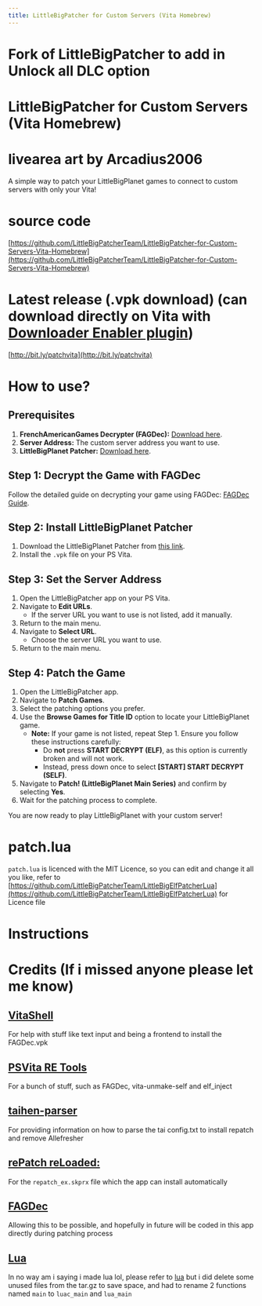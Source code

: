 ```yaml
---
title: LittleBigPatcher for Custom Servers (Vita Homebrew)
---
```


# Fork of LittleBigPatcher to add in Unlock all DLC option

# LittleBigPatcher for Custom Servers (Vita Homebrew)
# livearea art by Arcadius2006
A simple way to patch your LittleBigPlanet games to connect to custom servers with only your Vita!

# source code
[https://github.com/LittleBigPatcherTeam/LittleBigPatcher-for-Custom-Servers-Vita-Homebrew](https://github.com/LittleBigPatcherTeam/LittleBigPatcher-for-Custom-Servers-Vita-Homebrew)
# Latest release (.vpk download) (can download directly on Vita with [Downloader Enabler plugin](http://github.com/TheOfficialFloW/VitaTweaks/releases/download/DownloadEnabler/download_enabler.suprx))
[http://bit.ly/patchvita](http://bit.ly/patchvita)

# How to use?

## Prerequisites
1. **FrenchAmericanGames Decrypter (FAGDec):** [Download here](https://github.com/CelesteBlue-dev/PSVita-RE-tools/raw/master/FAGDec/build/FAGDec.vpk).
2. **Server Address:** The custom server address you want to use.
3. **LittleBigPlanet Patcher:** [Download here](http://bit.ly/patchvita).

## Step 1: Decrypt the Game with FAGDec
Follow the detailed guide on decrypting your game using FAGDec: [FAGDec Guide](https://littlebigpatcherteam.github.io/2025/03/14/FAGDec-guide.html).

## Step 2: Install LittleBigPlanet Patcher
1. Download the LittleBigPlanet Patcher from [this link](http://bit.ly/patchvita).
2. Install the `.vpk` file on your PS Vita.

## Step 3: Set the Server Address
1. Open the LittleBigPatcher app on your PS Vita.
2. Navigate to **Edit URLs**.
    - If the server URL you want to use is not listed, add it manually.
3. Return to the main menu.
4. Navigate to **Select URL**.
    - Choose the server URL you want to use.
5. Return to the main menu.

## Step 4: Patch the Game
1. Open the LittleBigPatcher app.
2. Navigate to **Patch Games**.
3. Select the patching options you prefer.
4. Use the **Browse Games for Title ID** option to locate your LittleBigPlanet game.
    - **Note:** If your game is not listed, repeat Step 1. Ensure you follow these instructions carefully:
      - Do **not** press **START DECRYPT (ELF)**, as this option is currently broken and will not work.
      - Instead, press down once to select **[START] START DECRYPT (SELF)**.
5. Navigate to **Patch! (LittleBigPlanet Main Series)** and confirm by selecting **Yes**.
6. Wait for the patching process to complete.

You are now ready to play LittleBigPlanet with your custom server!

# patch.lua
`patch.lua` is licenced with the MIT Licence, so you can edit and change it all you like, refer to [https://github.com/LittleBigPatcherTeam/LittleBigElfPatcherLua](https://github.com/LittleBigPatcherTeam/LittleBigElfPatcherLua) for Licence file
# Instructions

# Credits (If i missed anyone please let me know)
## [VitaShell](https://github.com/TheOfficialFloW/VitaShell)
For help with stuff like text input and being a frontend to install the FAGDec.vpk
## [PSVita RE Tools](https://github.com/TeamFAPS/PSVita-RE-tools)
For a bunch of stuff, such as FAGDec, vita-unmake-self and elf_inject
## [taihen-parser](https://github.com/DaveeFTW/taihen-parser)
For providing information on how to parse the tai config.txt to install repatch and remove Allefresher
## [rePatch reLoaded:](https://github.com/SonicMastr/rePatch-reLoaded)
For the `repatch_ex.skprx` file which the app can install automatically
## [FAGDec](https://github.com/TeamFAPS/PSVita-RE-tools/tree/master/FAGDec/src)
Allowing this to be possible, and hopefully in future will be coded in this app directly during patching process

<div id='lua-credit'/>

## [Lua](https://www.lua.org/ftp/lua-5.4.7.tar.gz)

In no way am i saying i made lua lol, please refer to [lua](https://www.lua.org/license.html) but i did delete some unused files from the tar.gz to save space, and had to rename 2 functions named `main` to `luac_main` and `lua_main`
